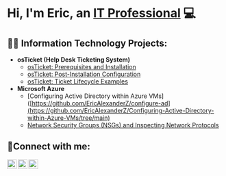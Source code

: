 <h1>Hi, I'm Eric, an <a href="https://linkedin.com/in/EricAlexander">IT Professional</a> 💻</h1>

<h2>👨‍💻 Information Technology Projects:</h2>

- <b>osTicket (Help Desk Ticketing System)</b>
  - [osTicket: Prerequisites and Installation](https://github.com/EricAlexanderZ/osTicket-Prerequisites-and-Installation.git)
  - [osTicket: Post-Installation Configuration](https://github.com/EricAlexanderZ/osTicket-post-installation-configuration)
  - [osTicket: Ticket Lifecycle Examples](https://github.com/EricAlexanderZ/osTicket-Lifecycle-Example)
- <b>Microsoft Azure</b>
  - [Configuring Active Directory within Azure VMs]([https://github.com/EricAlexanderZ/configure-ad](https://github.com/EricAlexanderZ/Configuring-Active-Directory-within-Azure-VMs/tree/main)
  - [Network Security Groups (NSGs) and Inspecting Network Protocols](https://github.com/EricAlexanderZ/azure-network-protocols)

<h2>🤳Connect with me:</h2>

[<img align="left" alt="Josh | Twitter" width="22px" src="https://cdn.jsdelivr.net/npm/simple-icons@v3/icons/twitter.svg" />][twitter]
[<img align="left" alt="Josh | LinkedIn" width="22px" src="https://cdn.jsdelivr.net/npm/simple-icons@v3/icons/linkedin.svg" />][linkedin]
[<img align="left" alt="Josh | Instagram" width="22px" src="https://cdn.jsdelivr.net/npm/simple-icons@v3/icons/instagram.svg" />][instagram]

[twitter]: https://twitter.com/Jane
[instagram]: https://www.instagram.com/Jane
[linkedin]: https://linkedin.com/in/Jane
